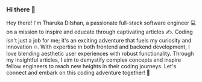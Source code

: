 ### Hi there 👋

Hey there! I'm Tharuka Dilshan, a passionate full-stack software engineer 💻 on a mission to inspire and educate through captivating articles ✍️.
Coding isn't just a job for me; it's an exciting adventure that fuels my curiosity and innovation 🔥. With expertise in both frontend and backend development, I love blending aesthetic user experiences with robust functionality. Through my insightful articles, I aim to demystify complex concepts and inspire fellow engineers to reach new heights in their coding journeys. Let's connect and embark on this coding adventure together! 🌟



